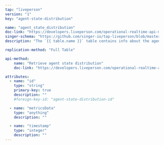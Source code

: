 ```yaml
---
tap: "liveperson"
version: "1"
key: "agent-state-distribution"

name: "agent_state_distribution"
doc-link: "https://developers.liveperson.com/operational-realtime-api-methods-agent-activity.html"
singer-schema: "https://github.com/singer-io/tap-liveperson/blob/master/tap_liveperson/schemas/agent_state_distribution.json"
description: "The `{{ table.name }}` table contains info about the agent state distribution in your {{ integration.display_name }} account."

replication-method: "Full Table"

api-method:
    name: "Retrieve agent state distribution"
    doc-link: "https://developers.liveperson.com/operational-realtime-api-methods-agent-activity.html"

attributes:
  - name: "id"
    type: "string"
    primary-key: true
    description: ""
    #foreign-key-id: "agent-state-distribution-id"

  - name: "metricsData"
    type: "anything"
    description: ""

  - name: "timestamp"
    type: "integer"
    description: ""
---
```

